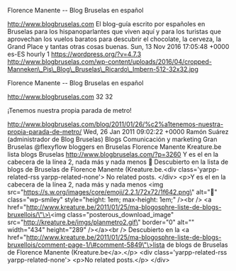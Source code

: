 Florence Manente -- Blog Bruselas en español

http://www.blogbruselas.com El blog-guía escrito por españoles en
Bruselas para los hispanoparlantes que viven aquí y para los turistas
que aprovechan los vuelos baratos para descubrir el chocolate, la
cerveza, la Grand Place y tantas otras cosas buenas. Sun, 13 Nov 2016
17:05:48 +0000 es-ES hourly 1 https://wordpress.org/?v=4.7.3
http://www.blogbruselas.com/wp-content/uploads/2016/04/cropped-Manneken\_Pis\_Blog\_Bruselas\_Ricardo\_Imbern-512-32x32.jpg

Florence Manente -- Blog Bruselas en español

http://www.blogbruselas.com 32 32

¡Tenemos nuestra propia parada de metro!

http://www.blogbruselas.com/blog/2011/01/26/%c2%a1tenemos-nuestra-propia-parada-de-metro/
Wed, 26 Jan 2011 09:02:22 +0000 Ramón Suárez (administrador de Blog
Bruselas) Blogs Comunicación y marketing Gran Bruselas \@flexyflow
bloggers en Bruselas Florence Manente Kreature.be lista blogs Bruselas
http://www.blogbruselas.com/?p=3260 Y es el en la cabecera de la línea
2, nada más y nada menos 🙂 Descubierto en la lista de blogs de Bruselas
de Florence Manente (Kreature.be.\<div class=\'yarpp-related-rss
yarpp-related-none\'\> No related posts. \</div\> \<p\>Y es el en la
cabecera de la línea 2, nada más y nada menos \<img
src=\"https://s.w.org/images/core/emoji/2.2.1/72x72/1f642.png\"
alt=\"🙂\" class=\"wp-smiley\" style=\"height: 1em; max-height: 1em;\"
/\>\<br /\> \<a
href=\"http://www.kreature.be/2011/01/25/ma-blogosphre-liste-de-blogs-bruxellois/\"\>\<img
class=\"posterous\_download\_image\"
src=\"http://kreature.be/imgs/planmetro2.gif\" border=\"0\" alt=\"\"
width=\"434\" height=\"289\" /\>\</a\>\<br /\> Descubierto en la \<a
href=\"http://www.kreature.be/2011/01/25/ma-blogosphre-liste-de-blogs-bruxellois/comment-page-1/\#comment-5849\"\>lista
de blogs de Bruselas de Florence Manente (Kreature.be\</a\>.\</p\> \<div
class=\'yarpp-related-rss yarpp-related-none\'\> \<p\>No related
posts.\</p\> \</div\>
